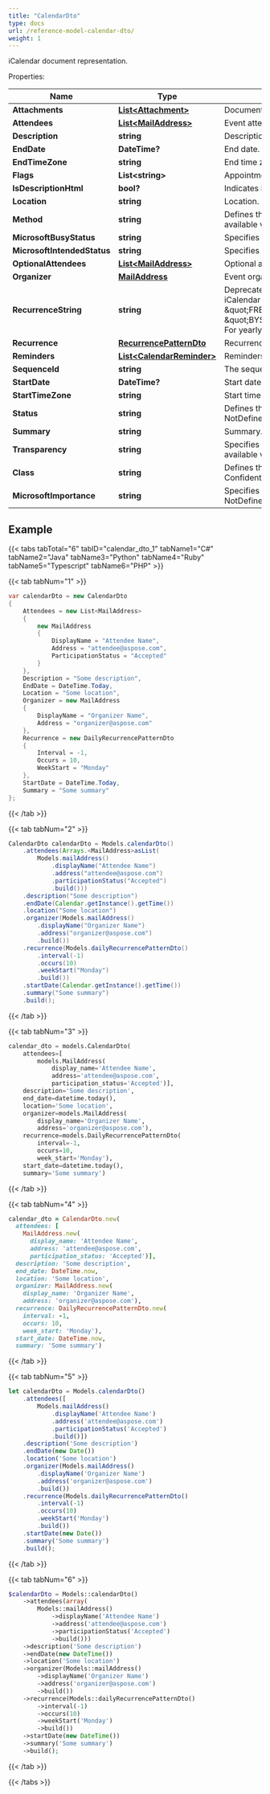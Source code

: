 ```yaml
---
title: "CalendarDto"
type: docs
url: /reference-model-calendar-dto/
weight: 1
---
```

iCalendar document representation.             

Properties:

Name | Type | Description | Notes
---- | ---- | ----------- | -----
**Attachments** | [**List&lt;Attachment&gt;**](/email/reference-model-attachment/) | Document attachments. | [optional] 
**Attendees** | [**List&lt;MailAddress&gt;**](/email/reference-model-mail-address/) | Event attendees. | 
**Description** | **string** | Description. | [optional] 
**EndDate** | **DateTime?** | End date. | 
**EndTimeZone** | **string** | End time zone. | [optional] 
**Flags** | **List&lt;string&gt;** | Appointment flags. Items: Enumerates iCalendar flags. Enum, available values: None, AllDayEvent | [optional] 
**IsDescriptionHtml** | **bool?** | Indicates if description is in HTML format. | 
**Location** | **string** | Location. | 
**Method** | **string** | Defines the iCalendar object method type associated with the calendar document. Enum, available values: None, Publish, Request, Reply, Add, Cancel, Refresh, Counter, DeclineCounter | 
**MicrosoftBusyStatus** | **string** | Specifies the BUSY status. Enum, available values: NotDefined, Free, Tentative, Busy, Oof | 
**MicrosoftIntendedStatus** | **string** | Specifies the INTENDED status. Enum, available values: NotDefined, Free, Tentative, Busy, Oof | 
**OptionalAttendees** | [**List&lt;MailAddress&gt;**](/email/reference-model-mail-address/) | Optional attendees.              | [optional] 
**Organizer** | [**MailAddress**](/email/reference-model-mail-address/) | Event organizer.              | 
**RecurrenceString** | **string** | Deprecated, use &#39;Recurrence&#39; property. String representation of recurrence pattern (See iCalendar RFC, \&quot;Recurrence rule\&quot; section). For example:               For daily recurrence:         \&quot;FREQ&#x3D;DAILY;COUNT&#x3D;10;WKST&#x3D;MO\&quot;                   For monthly recurrence:         \&quot;BYSETPOS&#x3D;1;BYDAY&#x3D;MO,TU,WE,TH,FR;FREQ&#x3D;MONTHLY;INTERVAL&#x3D;10;WKST&#x3D;MO\&quot;                   For yearly recurrence:         \&quot;BYMONTHDAY&#x3D;30;BYMONTH&#x3D;1;FREQ&#x3D;YEARLY;WKST&#x3D;MO\&quot;                    | [optional] 
**Recurrence** | [**RecurrencePatternDto**](/email/reference-model-recurrence-pattern-dto/) | Recurrence pattern              | [optional] 
**Reminders** | [**List&lt;CalendarReminder&gt;**](/email/reference-model-calendar-reminder/) | Reminders. | [optional] 
**SequenceId** | **string** | The sequence id. Read only. | [optional] 
**StartDate** | **DateTime?** | Start date. | 
**StartTimeZone** | **string** | Start time zone. | [optional] 
**Status** | **string** | Defines the overall status or confirmation for the calendar document. Enum, available values: NotDefined, Cancelled, Tentative, Confirmed | 
**Summary** | **string** | Summary. | [optional] 
**Transparency** | **string** | Specifies whether or not this appointment is intended to be visible in availability searches. Enum, available values: NotDefined, Transparent, Opaque | 
**Class** | **string** | Defines the access classification for the calendar. Enum, available values: Public, Private, Confidential, NotDefined | 
**MicrosoftImportance** | **string** | Specifies the importance of a calendar object. Enum, available values: Low, Normal, High, NotDefined | 


## Example

{{< tabs tabTotal="6" tabID="calendar_dto_1" tabName1="C#" tabName2="Java" tabName3="Python" tabName4="Ruby" tabName5="Typescript" tabName6="PHP" >}}

{{< tab tabNum="1" >}}

```csharp
var calendarDto = new CalendarDto
{
    Attendees = new List<MailAddress>
    {
        new MailAddress
        {
            DisplayName = "Attendee Name",
            Address = "attendee@aspose.com",
            ParticipationStatus = "Accepted"
        }
    },
    Description = "Some description",
    EndDate = DateTime.Today,
    Location = "Some location",
    Organizer = new MailAddress
    {
        DisplayName = "Organizer Name",
        Address = "organizer@aspose.com"
    },
    Recurrence = new DailyRecurrencePatternDto
    {
        Interval = -1,
        Occurs = 10,
        WeekStart = "Monday"
    },
    StartDate = DateTime.Today,
    Summary = "Some summary"
};
```

{{< /tab >}}

{{< tab tabNum="2" >}}

```java
CalendarDto calendarDto = Models.calendarDto()
    .attendees(Arrays.<MailAddress>asList(
        Models.mailAddress()
            .displayName("Attendee Name")
            .address("attendee@aspose.com")
            .participationStatus("Accepted")
            .build()))
    .description("Some description")
    .endDate(Calendar.getInstance().getTime())
    .location("Some location")
    .organizer(Models.mailAddress()
        .displayName("Organizer Name")
        .address("organizer@aspose.com")
        .build())
    .recurrence(Models.dailyRecurrencePatternDto()
        .interval(-1)
        .occurs(10)
        .weekStart("Monday")
        .build())
    .startDate(Calendar.getInstance().getTime())
    .summary("Some summary")
    .build();
```

{{< /tab >}}

{{< tab tabNum="3" >}}

```python
calendar_dto = models.CalendarDto(
    attendees=[
        models.MailAddress(
            display_name='Attendee Name',
            address='attendee@aspose.com',
            participation_status='Accepted')],
    description='Some description',
    end_date=datetime.today(),
    location='Some location',
    organizer=models.MailAddress(
        display_name='Organizer Name',
        address='organizer@aspose.com'),
    recurrence=models.DailyRecurrencePatternDto(
        interval=-1,
        occurs=10,
        week_start='Monday'),
    start_date=datetime.today(),
    summary='Some summary')
```

{{< /tab >}}

{{< tab tabNum="4" >}}

```ruby
calendar_dto = CalendarDto.new(
  attendees: [
    MailAddress.new(
      display_name: 'Attendee Name',
      address: 'attendee@aspose.com',
      participation_status: 'Accepted')],
  description: 'Some description',
  end_date: DateTime.now,
  location: 'Some location',
  organizer: MailAddress.new(
    display_name: 'Organizer Name',
    address: 'organizer@aspose.com'),
  recurrence: DailyRecurrencePatternDto.new(
    interval: -1,
    occurs: 10,
    week_start: 'Monday'),
  start_date: DateTime.now,
  summary: 'Some summary')
```

{{< /tab >}}

{{< tab tabNum="5" >}}

```typescript
let calendarDto = Models.calendarDto()
    .attendees([
        Models.mailAddress()
            .displayName('Attendee Name')
            .address('attendee@aspose.com')
            .participationStatus('Accepted')
            .build()])
    .description('Some description')
    .endDate(new Date())
    .location('Some location')
    .organizer(Models.mailAddress()
        .displayName('Organizer Name')
        .address('organizer@aspose.com')
        .build())
    .recurrence(Models.dailyRecurrencePatternDto()
        .interval(-1)
        .occurs(10)
        .weekStart('Monday')
        .build())
    .startDate(new Date())
    .summary('Some summary')
    .build();
```

{{< /tab >}}

{{< tab tabNum="6" >}}

```php
$calendarDto = Models::calendarDto()
    ->attendees(array(
        Models::mailAddress()
            ->displayName('Attendee Name')
            ->address('attendee@aspose.com')
            ->participationStatus('Accepted')
            ->build()))
    ->description('Some description')
    ->endDate(new DateTime())
    ->location('Some location')
    ->organizer(Models::mailAddress()
        ->displayName('Organizer Name')
        ->address('organizer@aspose.com')
        ->build())
    ->recurrence(Models::dailyRecurrencePatternDto()
        ->interval(-1)
        ->occurs(10)
        ->weekStart('Monday')
        ->build())
    ->startDate(new DateTime())
    ->summary('Some summary')
    ->build();
```

{{< /tab >}}

{{< /tabs >}}

